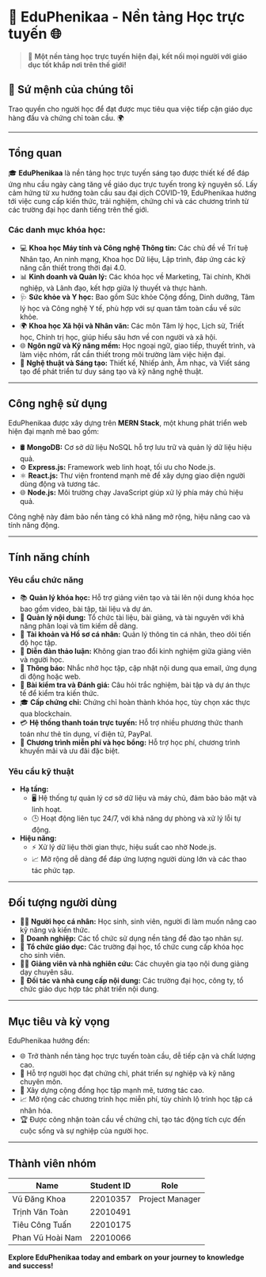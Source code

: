 # 🌟 EduPhenikaa - Nền tảng Học trực tuyến 🌐

> 🚀 **Một nền tảng học trực tuyến hiện đại, kết nối mọi người với giáo dục tốt khắp nơi trên thế giới!**

## 🎯 Sứ mệnh của chúng tôi  
Trao quyền cho người học để đạt được mục tiêu qua việc tiếp cận giáo dục hàng đầu và chứng chỉ toàn cầu. 🌍  

---

## Tổng quan  
🎓 **EduPhenikaa** là nền tảng học trực tuyến sáng tạo được thiết kế để đáp ứng nhu cầu ngày càng tăng về giáo dục trực tuyến trong kỷ nguyên số. Lấy cảm hứng từ xu hướng toàn cầu sau đại dịch COVID-19, EduPhenikaa hướng tới việc cung cấp kiến thức, trải nghiệm, chứng chỉ và các chương trình từ các trường đại học danh tiếng trên thế giới.  

### Các danh mục khóa học:
- 💻 **Khoa học Máy tính và Công nghệ Thông tin:** Các chủ đề về Trí tuệ Nhân tạo, An ninh mạng, Khoa học Dữ liệu, Lập trình, đáp ứng các kỹ năng cần thiết trong thời đại 4.0.  
- 📊 **Kinh doanh và Quản lý:** Các khóa học về Marketing, Tài chính, Khởi nghiệp, và Lãnh đạo, kết hợp giữa lý thuyết và thực hành.  
- 🩺 **Sức khỏe và Y học:** Bao gồm Sức khỏe Cộng đồng, Dinh dưỡng, Tâm lý học và Công nghệ Y tế, phù hợp với sự quan tâm toàn cầu về sức khỏe.  
- 🌍 **Khoa học Xã hội và Nhân văn:** Các môn Tâm lý học, Lịch sử, Triết học, Chính trị học, giúp hiểu sâu hơn về con người và xã hội.  
- 🌐 **Ngôn ngữ và Kỹ năng mềm:** Học ngoại ngữ, giao tiếp, thuyết trình, và làm việc nhóm, rất cần thiết trong môi trường làm việc hiện đại.  
- 🎨 **Nghệ thuật và Sáng tạo:** Thiết kế, Nhiếp ảnh, Âm nhạc, và Viết sáng tạo để phát triển tư duy sáng tạo và kỹ năng nghệ thuật.  

---

## Công nghệ sử dụng  
EduPhenikaa được xây dựng trên **MERN Stack**, một khung phát triển web hiện đại mạnh mẽ bao gồm:  

- 🛢️ **MongoDB:** Cơ sở dữ liệu NoSQL hỗ trợ lưu trữ và quản lý dữ liệu hiệu quả.  
- ⚙️ **Express.js:** Framework web linh hoạt, tối ưu cho Node.js.  
- ⚛️ **React.js:** Thư viện frontend mạnh mẽ để xây dựng giao diện người dùng động và tương tác.  
- 🌐 **Node.js:** Môi trường chạy JavaScript giúp xử lý phía máy chủ hiệu quả.  

Công nghệ này đảm bảo nền tảng có khả năng mở rộng, hiệu năng cao và tính năng động.  

---

## Tính năng chính  

### Yêu cầu chức năng  
- 📚 **Quản lý khóa học:** Hỗ trợ giảng viên tạo và tải lên nội dung khóa học bao gồm video, bài tập, tài liệu và dự án.  
- 📂 **Quản lý nội dung:** Tổ chức tài liệu, bài giảng, và tài nguyên với khả năng phân loại và tìm kiếm dễ dàng.  
- 👤 **Tài khoản và Hồ sơ cá nhân:** Quản lý thông tin cá nhân, theo dõi tiến độ học tập.  
- 💬 **Diễn đàn thảo luận:** Không gian trao đổi kinh nghiệm giữa giảng viên và người học.  
- 🔔 **Thông báo:** Nhắc nhở học tập, cập nhật nội dung qua email, ứng dụng di động hoặc web.  
- 📝 **Bài kiểm tra và Đánh giá:** Câu hỏi trắc nghiệm, bài tập và dự án thực tế để kiểm tra kiến thức.  
- 🎓 **Cấp chứng chỉ:** Chứng chỉ hoàn thành khóa học, tùy chọn xác thực qua blockchain.  
- 💳 **Hệ thống thanh toán trực tuyến:** Hỗ trợ nhiều phương thức thanh toán như thẻ tín dụng, ví điện tử, PayPal.  
- 🎁 **Chương trình miễn phí và học bổng:** Hỗ trợ học phí, chương trình khuyến mãi và ưu đãi đặc biệt.  

### Yêu cầu kỹ thuật  
- **Hạ tầng:**  
  - 🖥️ Hệ thống tự quản lý cơ sở dữ liệu và máy chủ, đảm bảo bảo mật và linh hoạt.  
  - 🕒 Hoạt động liên tục 24/7, với khả năng dự phòng và xử lý lỗi tự động.  
- **Hiệu năng:**  
  - ⚡ Xử lý dữ liệu thời gian thực, hiệu suất cao nhờ Node.js.  
  - 📈 Mở rộng dễ dàng để đáp ứng lượng người dùng lớn và các thao tác phức tạp.  

---

## Đối tượng người dùng  
- 👨‍🎓 **Người học cá nhân:** Học sinh, sinh viên, người đi làm muốn nâng cao kỹ năng và kiến thức.  
- 🏢 **Doanh nghiệp:** Các tổ chức sử dụng nền tảng để đào tạo nhân sự.  
- 🏫 **Tổ chức giáo dục:** Các trường đại học, tổ chức cung cấp khóa học cho sinh viên.  
- 👩‍🏫 **Giảng viên và nhà nghiên cứu:** Các chuyên gia tạo nội dung giảng dạy chuyên sâu.  
- 🤝 **Đối tác và nhà cung cấp nội dung:** Các trường đại học, công ty, tổ chức giáo dục hợp tác phát triển nội dung.  

---

## Mục tiêu và kỳ vọng  
EduPhenikaa hướng đến:  
- 🌐 Trở thành nền tảng học trực tuyến toàn cầu, dễ tiếp cận và chất lượng cao.  
- 🚀 Hỗ trợ người học đạt chứng chỉ, phát triển sự nghiệp và kỹ năng chuyên môn.  
- 🤝 Xây dựng cộng đồng học tập mạnh mẽ, tương tác cao.  
- 📈 Mở rộng các chương trình học miễn phí, tùy chỉnh lộ trình học tập cá nhân hóa.  
- 🏆 Được công nhận toàn cầu về chứng chỉ, tạo tác động tích cực đến cuộc sống và sự nghiệp của người học.  

---

## Thành viên nhóm
| Name                  | Student ID | Role           |
|-----------------------|------------|----------------|
| Vũ Đăng Khoa         | 22010357   | Project Manager |
| Trịnh Văn Toàn       | 22010491   |                 |
| Tiêu Công Tuấn       | 22010175   |                 |
| Phan Vũ Hoài Nam     | 22010066   |                 |

**Explore EduPhenikaa today and embark on your journey to knowledge and success!**

